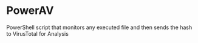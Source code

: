 # PowerAV
PowerShell script that monitors any executed file and then sends the hash to VirusTotal for Analysis
